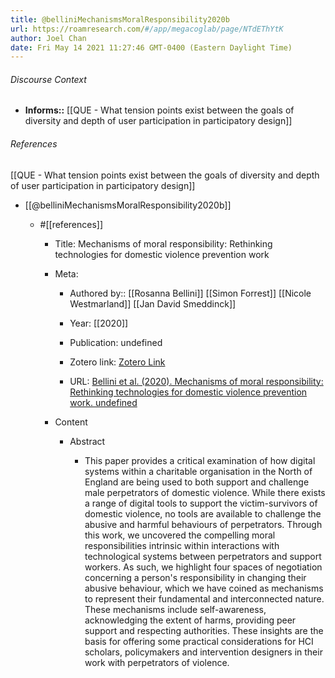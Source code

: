 ```yaml
---
title: @belliniMechanismsMoralResponsibility2020b
url: https://roamresearch.com/#/app/megacoglab/page/NTdEThYtK
author: Joel Chan
date: Fri May 14 2021 11:27:46 GMT-0400 (Eastern Daylight Time)
---
```




###### Discourse Context

- **Informs::** [[QUE - What tension points exist between the goals of diversity and depth of user participation in participatory design]]

###### References

[[QUE - What tension points exist between the goals of diversity and depth of user participation in participatory design]]

- [[@belliniMechanismsMoralResponsibility2020b]]

    - #[[references]]

        - Title: Mechanisms of moral responsibility: Rethinking technologies for domestic violence prevention work

        - Meta:

            - Authored by:: [[Rosanna Bellini]] [[Simon Forrest]] [[Nicole Westmarland]] [[Jan David Smeddinck]]

            - Year: [[2020]]

            - Publication: undefined

            - Zotero link: [Zotero Link](zotero://select/items/7_7ZXQNAWS)

            - URL: [Bellini et al. (2020). Mechanisms of moral responsibility: Rethinking technologies for domestic violence prevention work. undefined](https://doi.org/10.1145/3313831.3376693)

        - Content

            - Abstract

                - This paper provides a critical examination of how digital systems within a charitable organisation in the North of England are being used to both support and challenge male perpetrators of domestic violence. While there exists a range of digital tools to support the victim-survivors of domestic violence, no tools are available to challenge the abusive and harmful behaviours of perpetrators. Through this work, we uncovered the compelling moral responsibilities intrinsic within interactions with technological systems between perpetrators and support workers. As such, we highlight four spaces of negotiation concerning a person's responsibility in changing their abusive behaviour, which we have coined as mechanisms to represent their fundamental and interconnected nature. These mechanisms include self-awareness, acknowledging the extent of harms, providing peer support and respecting authorities. These insights are the basis for offering some practical considerations for HCI scholars, policymakers and intervention designers in their work with perpetrators of violence.
